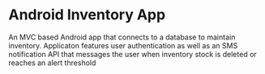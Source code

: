 # Android Inventory App
An MVC based Android app that connects to a database to maintain inventory. Applicaton features user authentication as well as
an SMS notification API that messages the user when inventory stock is deleted or reaches an alert threshold
